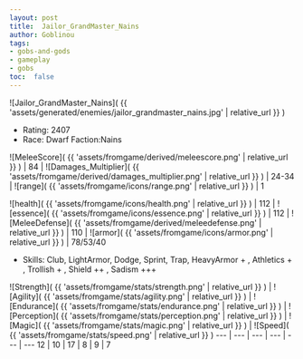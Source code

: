 ```yaml
---
layout: post
title:  Jailor_GrandMaster_Nains
author: Goblinou
tags:
- gobs-and-gods
- gameplay
- gobs
toc:  false
---
```


![Jailor_GrandMaster_Nains]( {{ 'assets/generated/enemies/jailor_grandmaster_nains.jpg' | relative_url }} )
- Rating: 2407
- Race: Dwarf  Faction:Nains

![MeleeScore]( {{ 'assets/fromgame/derived/meleescore.png' | relative_url }} ) | 84 | ![Damages_Multiplier]( {{ 'assets/fromgame/derived/damages_multiplier.png' | relative_url }} ) | 24-34 | ![range]( {{ 'assets/fromgame/icons/range.png' | relative_url }} ) | 1


![health]( {{ 'assets/fromgame/icons/health.png' | relative_url }} ) | 112 | ![essence]( {{ 'assets/fromgame/icons/essence.png' | relative_url }} ) | 112 | ![MeleeDefense]( {{ 'assets/fromgame/derived/meleedefense.png' | relative_url }} ) | 110 | ![armor]( {{ 'assets/fromgame/icons/armor.png' | relative_url }} ) | 78/53/40

* Skills: Club, LightArmor, Dodge, Sprint, Trap, HeavyArmor + , Athletics + , Trollish + , Shield ++ , Sadism +++ 

![Strength]( {{ 'assets/fromgame/stats/strength.png' | relative_url }} ) | ![Agility]( {{ 'assets/fromgame/stats/agility.png' | relative_url }} ) | ![Endurance]( {{ 'assets/fromgame/stats/endurance.png' | relative_url }} ) | ![Perception]( {{ 'assets/fromgame/stats/perception.png' | relative_url }} ) | ![Magic]( {{ 'assets/fromgame/stats/magic.png' | relative_url }} ) | ![Speed]( {{ 'assets/fromgame/stats/speed.png' | relative_url }} )
--- | --- | --- | --- | --- | ---
12 | 10 | 17 | 8 | 9 | 7
